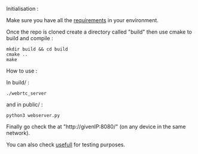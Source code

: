 Initialisation :

Make sure you have all the [requirements](https://github.com/Deimyn/SmartCam/blob/main/requirements.txt) in your environment.

Once the repo is cloned create a directory called "build" then use cmake to build and compile :

```
mkdir build && cd build 
cmake ..
make
```

 
How to use :

In build/ :
```
./webrtc_server
```

and in public/ :
```
python3 webserver.py
```

Finally go check the at "http://givenIP:8080/" (on any device in the same network).

You can also check [usefull](https://github.com/Deimyn/SmartCam/blob/main/usefull.txt) for testing purposes. 
